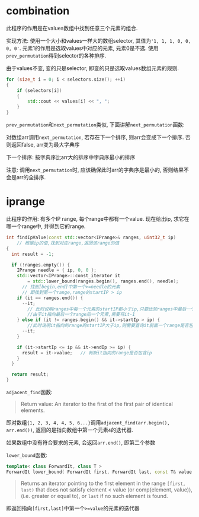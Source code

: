 # combination

此程序的作用是在values数组中找到任意三个元素的组合.

实现方法: 使用一个大小和values一样大的数组selector, 其值为`'1, 1, 1, 0, 0, 0, 0'`. 元素1的作用是选取values中对应的元素, 元素0是不选. 使用`prev_permutation`得到selector的各种排序. 

由于values不变, 变的只是selector, 即变的只是选取values数组元素的规则.

``` C++
for (size_t i = 0; i < selectors.size(); ++i)
{
    if (selectors[i])
    {
        std::cout << values[i] << ", ";
    }
}
```



`prev_permutation`和`next_permutation`类似, 下面讲解`next_permutation`函数:

对数组arr调用`next_permutation`, 若存在下一个排序, 则arr会变成下一个排序. 否则返回false, arr变为最大字典序

下一个排序: 按字典序比arr大的排序中字典序最小的排序

注意: 调用`next_permutation`时, 应该确保此时arr的字典序是最小的, 否则结果不会是arr的全排序.



# iprange

此程序的作用: 有多个IP range, 每个range中都有一个value. 现在给出ip, 求它在哪一个range中, 并得到它的range.

``` C++
int findIpValue(const std::vector<IPrange>& ranges, uint32_t ip)	
    // 根据ip的值,找到对应range,返回该range的值
{
  int result = -1;

  if (!ranges.empty()) {
    IPrange needle = { ip, 0, 0 };
    std::vector<IPrange>::const_iterator it
        = std::lower_bound(ranges.begin(), ranges.end(), needle); 
      // 找到[begin,end]中第一个>=needle的元素
      // 即找到第一个range,range的startIP > ip
    if (it == ranges.end()) {
      --it;	
        // 此时说明ranges中每一个元素的startIP都小于ip,只要比较ranges中最后一个range是否包含ip
        //由于it指向最后一个range后一个元素,需要将it-1
    } else if (it != ranges.begin() && it->startIp > ip) {	
        //此时说明it指向的range的startIP大于ip,则需要查询it前面一个range是否包含ip即可
      --it;
    }

    if (it->startIp <= ip && it->endIp >= ip) {
      result = it->value;	// 判断it指向的range是否包含ip
    }
  }

  return result;
}
```



`adjacent_find`函数:

>  Return value: An iterator to the first of the first pair of identical elements.

即对数组`{1, 2, 3, 4, 4, 5, 6...}`调用`adjacent_find(arr.begin(), arr.end())`, 返回的是指向数组中第一个元素`4`的迭代器.

如果数组中没有符合要求的元素, 会返回`arr.end()`, 即第二个参数



`lower_bound`函数:

``` C++
template< class ForwardIt, class T >
ForwardIt lower_bound( ForwardIt first, ForwardIt last, const T& value );
```

> Returns an iterator pointing to the first element in the range `[first, last)` that does not satisfy element < value (or comp(element, value)), (i.e. greater or equal to), or `last` if no such element is found.

即返回指向`[first,last]`中第一个`>=value`的元素的迭代器